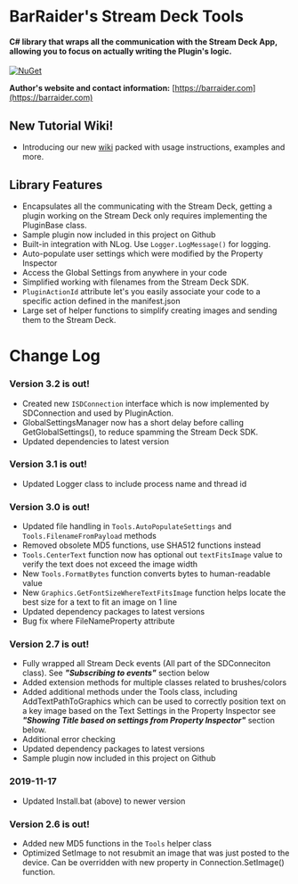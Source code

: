 # BarRaider's Stream Deck Tools

#### C# library that wraps all the communication with the Stream Deck App, allowing you to focus on actually writing the Plugin's logic.

[![NuGet](https://img.shields.io/nuget/v/streamdeck-tools.svg?style=flat)](https://www.nuget.org/packages/streamdeck-tools)

**Author's website and contact information:** [https://barraider.com](https://barraider.com)  

## New Tutorial Wiki!
* Introducing our new [wiki](https://github.com/BarRaider/streamdeck-tools/wiki) packed with usage instructions, examples and more.

## Library Features
- Encapsulates all the communicating with the Stream Deck, getting a plugin working on the Stream Deck only requires implementing the PluginBase class.
- Sample plugin now included in this project on Github
- Built-in integration with NLog. Use `Logger.LogMessage()` for logging. 
- Auto-populate user settings which were modified by the Property Inspector
- Access the Global Settings from anywhere in your code
- Simplified working with filenames from the Stream Deck SDK.
- `PluginActionId` attribute let's you easily associate your code to a specific action defined in the manifest.json
- Large set of helper functions to simplify creating images and sending them to the Stream Deck.

# Change Log

### Version 3.2 is out!
- Created new `ISDConnection` interface which is now implemented by SDConnection and used by PluginAction.
- GlobalSettingsManager now has a short delay before calling GetGlobalSettings(), to reduce spamming the Stream Deck SDK.
- Updated dependencies to latest version

### Version 3.1 is out!
- Updated Logger class to include process name and thread id

### Version 3.0 is out!
- Updated file handling in `Tools.AutoPopulateSettings` and `Tools.FilenameFromPayload` methods
- Removed obsolete MD5 functions, use SHA512 functions instead
- `Tools.CenterText` function now has optional out `textFitsImage` value to verify the text does not exceed the image width
- New `Tools.FormatBytes` function converts bytes to human-readable value
- New `Graphics.GetFontSizeWhereTextFitsImage` function helps locate the best size for a text to fit an image on 1 line
- Updated dependency packages to latest versions
- Bug fix where FileNameProperty attribute

### Version 2.7 is out!
- Fully wrapped all Stream Deck events (All part of the SDConneciton class). See ***"Subscribing to events"*** section below
- Added extension methods for multiple classes related to brushes/colors
- Added additional methods under the Tools class, including AddTextPathToGraphics which can be used to correctly position text on a key image based on the Text Settings in the Property Inspector see ***"Showing Title based on settings from Property Inspector"*** section below.
- Additional error checking
- Updated dependency packages to latest versions
- Sample plugin now included in this project on Github

### 2019-11-17
- Updated Install.bat (above) to newer version

### Version 2.6 is out!
- Added new MD5 functions in the `Tools` helper class
- Optimized SetImage to not resubmit an image that was just posted to the device. Can be overridden with new property in Connection.SetImage() function.

